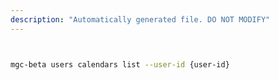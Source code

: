 ```yaml
---
description: "Automatically generated file. DO NOT MODIFY"
---
```


```bash


mgc-beta users calendars list --user-id {user-id}

```